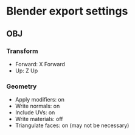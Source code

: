 # Blender export settings

## OBJ

### Transform

- Forward: X Forward
- Up: Z Up

### Geometry

- Apply modifiers: on
- Write normals: on
- Include UVs: on
- Write materials: off
- Triangulate faces: on (may not be necessary)
